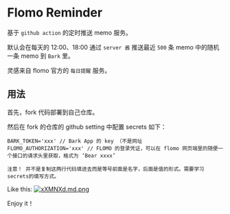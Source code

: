 # Flomo Reminder

基于 `github action` 的定时推送 memo 服务。

默认会在每天的 12:00、18:00 通过 `server 酱` 推送最近 `500` 条 memo 中的随机一条 memo 到 `Bark` 里。

灵感来自 flomo 官方的 `每日提醒` 服务。

## 用法

首先，fork 代码部署到自己仓库。

然后在 fork 的仓库的 github setting 中配置 secrets 如下：

```
BARK_TOKEN='xxx' // Bark App 的 key （不是网址
FLOMO_AUTHORIZATION='xxx' // FLOMO 的登录凭证，可以在 flomo 网页端里的随便一个接口的请求头里获取，格式为 ‘Bear xxxx’

注意！ 并不是复制这两行代码填进去而是等号前面是名字，后面是值的形式。需要学习secrets的填写方式。
```

Like this:
[![xXMNXd.md.png](https://s1.ax1x.com/2022/11/05/xXMNXd.md.png)](https://imgse.com/i/xXMNXd)

Enjoy it！
